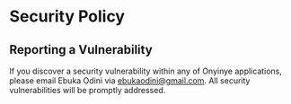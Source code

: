 # Security Policy

## Reporting a Vulnerability

If you discover a security vulnerability within any of Onyinye applications, please email Ebuka Odini via [ebukaodini@gmail.com](mailto:ebukaodini@gmail.com). All security vulnerabilities will be promptly addressed.

